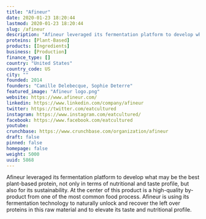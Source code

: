 ```yaml
---
title: "Afineur"
date: 2020-01-23 18:20:44
lastmod: 2020-01-23 18:20:44
slug: /afineur
description: "Afineur leveraged its fermentation platform to develop what may be the best plant-based protein, not only in terms of nutritional and taste profile, but also for its sustainability. At the center of this product is a high-quality by-product from one of the most common food process. Afineur is using its fermentation technology to naturally unlock and recover the left over proteins in this raw material and to elevate its taste and nutritional profile."
proteins: [Plant-Based]
products: [Ingredients]
business: [Production]
finance_type: []
country: "United States"
country_code: US
city: ""
founded: 2014
founders: "Camille Delebecque, Sophie Deterre"
featured_image: "Afineur logo.png"
website: https://www.afineur.com/
linkedin: https://www.linkedin.com/company/afineur
twitter: https://twitter.com/eatcultured
instagram: https://www.instagram.com/eatcultured/
facebook: https://www.facebook.com/eatcultured
youtube: 
crunchbase: https://www.crunchbase.com/organization/afineur
draft: false
pinned: false
homepage: false
weight: 5000
uuid: 5868
---
```

Afineur leveraged its fermentation platform to develop what may be the best plant-based protein, not only in terms of nutritional and taste profile, but also for its sustainability. At the center of this product is a high-quality by-product from one of the most common food process. Afineur is using its fermentation technology to naturally unlock and recover the left over proteins in this raw material and to elevate its taste and nutritional profile.
